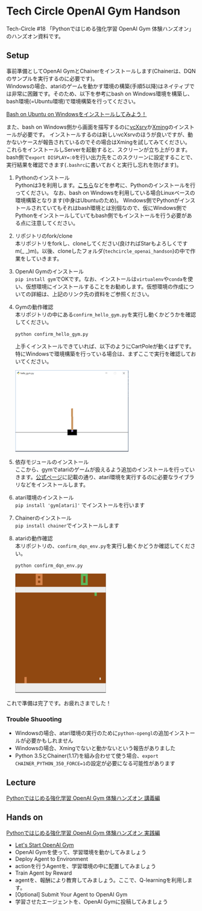 # Tech Circle OpenAI Gym Handson

Tech-Circle #18 「Pythonではじめる強化学習 OpenAI Gym 体験ハンズオン」のハンズオン資料です。

## Setup

事前準備としてOpenAI GymとChainerをインストールします(Chainerは、DQNのサンプルを実行するのに必要です)。  
Windowsの場合、atariのゲームを動かす環境の構築(手順5以降)はネイティブでは非常に困難です。そのため、以下を参考にbash on Windows環境を構築し、bash環境(=Ubuntu環境)で環境構築を行ってください。

[Bash on Ubuntu on Windowsをインストールしてみよう！](http://qiita.com/Aruneko/items/c79810b0b015bebf30bb)

また、bash on Windows側から画面を描写するのに[vcXsrv](https://sourceforge.net/projects/vcxsrv/)か[Xming](https://sourceforge.net/projects/xming/)のインストールが必要です。
インストールするのは新しいvcXsrvのほうが良いですが、動かないケースが報告されているのでその場合はXmingを試してみてください。
これらをインストールしServerを起動すると、スクリーンが立ち上がります。bash側で`export DISPLAY=:0`を行い出力先をこのスクリーンに設定することで、実行結果を確認できます(`.bashrc`に書いておくと実行し忘れを防げます)。

1. Pythonのインストール  
Pythonは3を利用します。[こちら](http://qiita.com/icoxfog417/items/e8f97a6acad07903b5b0#python%E3%81%AE%E3%82%BB%E3%83%83%E3%83%88%E3%82%A2%E3%83%83%E3%83%97)などを参考に、Pythonのインストールを行ってください。
なお、bash on Windowsを利用している場合Linuxベースの環境構築となります(中身はUbuntuのため)。
Windows側でPythonがインストールされていてもそれはbash環境とは別個なので、仮にWindows側でPythonをインストールしていてもbash側でもインストールを行う必要がある点に注意してください。
2. リポジトリのfork/clone  
本リポジトリをforkし、cloneしてください(良ければStarもよろしくですm(_ _)m)。以後、cloneしたフォルダ(`techcircle_openai_handson`)の中で作業をしていきます。
3. OpenAI Gymのインストール  
`pip install gym`でOKです。なお、インストールは`virtualenv`や`conda`を使い、仮想環境にインストールすることをお勧めします。仮想環境の作成についての詳細は、上記のリンク先の資料をご参照ください。
4. Gymの動作確認  
    本リポジトリの中にある`confirm_hello_gym.py`を実行し動くかどうかを確認してください。  

    ```
    python confirm_hello_gym.py
    ```

    上手くインストールできていれば、以下のようにCartPoleが動くはずです。特にWindowsで環境構築を行っている場合は、まずここで実行を確認しておいてください。
    
    ![cartpole.PNG](./images/cartpole.PNG)
5. 依存モジュールのインストール  
ここから、gymでatariのゲームが扱えるよう追加のインストールを行っていきます。[公式ページ](https://github.com/openai/gym#installing-everything)に記載の通り、atari環境を実行するのに必要なライブラリなどをインストールします。
6. atari環境のインストール  
`pip install 'gym[atari]'` でインストールを行います
7. Chainerのインストール  
`pip install chainer`でインストールします
8. atariの動作確認  
     本リポジトリの、`confirm_dqn_env.py`を実行し動くかどうか確認してください。

    ```
    python confirm_dqn_env.py
    ```

    ![pong.PNG](./images/pong.PNG)


これで準備は完了です。お疲れさまでした！

### Trouble Shuooting

* Windowsの場合、atari環境の実行のために`python-opengl`の追加インストールが必要かもしれません
* Windowsの場合、Xmingでないと動かないという報告がありました
* Python 3.5とChainer(1.17)を組み合わせて使う場合、`export CHAINER_PYTHON_350_FORCE=1`の設定が必要になる可能性があります

## Lecture

[Pythonではじめる強化学習 OpenAI Gym 体験ハンズオン 講義編](https://docs.google.com/presentation/d/1hU2s1bk61VGLbpAn8kREhY6BnzMR6Fe5PgDtEv9lPog/edit?usp=sharing)

## Hands on

[Pythonではじめる強化学習 OpenAI Gym 体験ハンズオン 実践編](https://docs.google.com/presentation/d/16GIDaCToT0iYy6s08aL53HzRhSBeaoCK4kn983vD88k/edit?usp=sharing)

* [Let's Start OpenAI Gym](https://github.com/icoxfog417/techcircle_openai_handson/tree/master/handson_1)
 * OpenAI Gymを使って、学習環境を動かしてみましょう
* Deploy Agent to Environment
 * actionを行うAgentを、学習環境の中に配置してみましょう
* Train Agent by Reward
 * agentを、報酬により教育してみましょう。ここで、Q-learningを利用します。
* [Optional] Submit Your Agent to OpenAI Gym
 * 学習させたエージェントを、OpenAI Gymに投稿してみましょう


